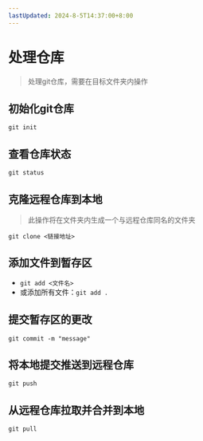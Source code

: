 ```yaml
---
lastUpdated: 2024-8-5T14:37:00+8:00
---
```


# 处理仓库

> 处理git仓库，需要在目标文件夹内操作

## 初始化git仓库

```git init```

## 查看仓库状态

```git status```

## 克隆远程仓库到本地

> 此操作将在文件夹内生成一个与远程仓库同名的文件夹

```git clone <链接地址>```

## 添加文件到暂存区

- ```git add <文件名> ```
- 或添加所有文件：```git add .```

## 提交暂存区的更改

```git commit -m "message"```

## 将本地提交推送到远程仓库

```git push```

## 从远程仓库拉取并合并到本地

```git pull```